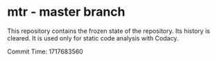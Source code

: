 # mtr - master branch

This repository contains the frozen state of the repository.
Its history is cleared. It is used only for static code
analysis with Codacy.

Commit Time: 1717683560